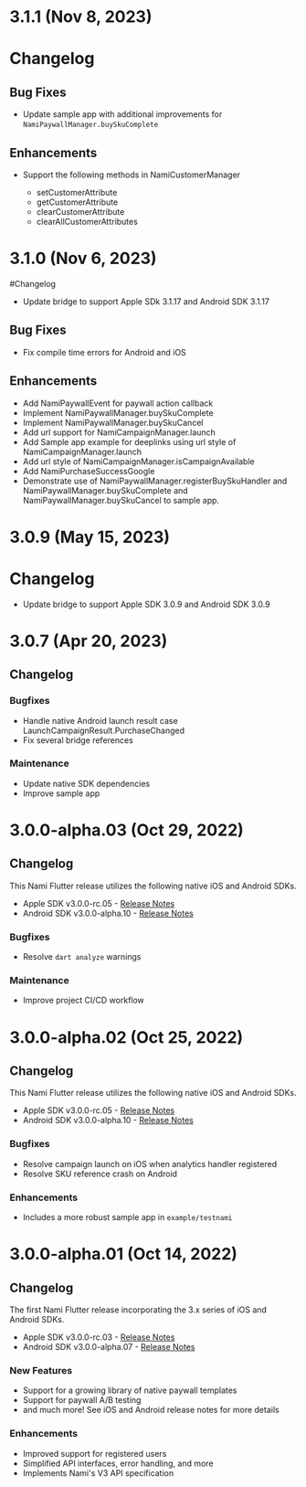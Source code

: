 # 3.1.1 (Nov 8, 2023)

# Changelog

## Bug Fixes
- Update sample app with additional improvements for `NamiPaywallManager.buySkuComplete`

## Enhancements
- Support the following methods in NamiCustomerManager

  - setCustomerAttribute
  - getCustomerAttribute
  - clearCustomerAttribute
  - clearAllCustomerAttributes

# 3.1.0 (Nov 6, 2023)

#Changelog

- Update bridge to support Apple SDk 3.1.17 and Android SDK 3.1.17

## Bug Fixes
- Fix compile time errors for Android and iOS

## Enhancements
- Add NamiPaywallEvent for paywall action callback
- Implement NamiPaywallManager.buySkuComplete
- Implement NamiPaywallManager.buySkuCancel
- Add url support for NamiCampaignManager.launch
- Add Sample app example for deeplinks using url style of NamiCampaignManager.launch
- Add url style of NamiCampaignManager.isCampaignAvailable
- Add NamiPurchaseSuccessGoogle
- Demonstrate use of NamiPaywallManager.registerBuySkuHandler and NamiPaywallManager.buySkuComplete and NamiPaywallManager.buySkuCancel to sample app.

# 3.0.9 (May 15, 2023)

# Changelog

- Update bridge to support Apple SDK 3.0.9 and Android SDK 3.0.9

# 3.0.7 (Apr 20, 2023)

## Changelog

### Bugfixes

- Handle native Android launch result case LaunchCampaignResult.PurchaseChanged 
- Fix several bridge references

### Maintenance

- Update native SDK dependencies
- Improve sample app

# 3.0.0-alpha.03 (Oct 29, 2022)

## Changelog

This Nami Flutter release utilizes the following native iOS and Android SDKs.

- Apple SDK v3.0.0-rc.05 - [Release Notes](https://github.com/namiml/nami-apple/wiki/Nami-SDK-Early-Access-Releases#v300-rc05-oct-25-2022)
- Android SDK v3.0.0-alpha.10 - [Release Notes](https://github.com/namiml/nami-android/wiki/Nami-SDK-Early-Access-Releases#v300-alpha10-october-25-2022)

### Bugfixes

- Resolve `dart analyze` warnings

### Maintenance

- Improve project CI/CD workflow

# 3.0.0-alpha.02 (Oct 25, 2022)

## Changelog

This Nami Flutter release utilizes the following native iOS and Android SDKs.

- Apple SDK v3.0.0-rc.05 - [Release Notes](https://github.com/namiml/nami-apple/wiki/Nami-SDK-Early-Access-Releases#v300-rc05-oct-25-2022)
- Android SDK v3.0.0-alpha.10 - [Release Notes](https://github.com/namiml/nami-android/wiki/Nami-SDK-Early-Access-Releases#v300-alpha10-october-25-2022)

### Bugfixes

- Resolve campaign launch on iOS when analytics handler registered
- Resolve SKU reference crash on Android

### Enhancements

- Includes a more robust sample app in `example/testnami`

# 3.0.0-alpha.01 (Oct 14, 2022)

## Changelog

The first Nami Flutter release incorporating the 3.x series of iOS and Android SDKs.

- Apple SDK v3.0.0-rc.03 - [Release Notes](https://github.com/namiml/nami-apple/wiki/Nami-SDK-Early-Access-Releases#v300-rc03-sep-30-2022)
- Android SDK v3.0.0-alpha.07 - [Release Notes](https://github.com/namiml/nami-android/wiki/Nami-SDK-Early-Access-Releases#v300-alpha07-september-30-2022)

### New Features

- Support for a growing library of native paywall templates
- Support for paywall A/B testing
- and much more!  See iOS and Android release notes for more details

### Enhancements

- Improved support for registered users
- Simplified API interfaces, error handling, and more
- Implements Nami's V3 API specification

